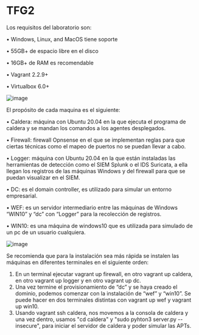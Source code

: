# TFG2

Los requisitos del laboratorio son:

•	Windows, Linux, and MacOS tiene soporte

•	55GB+ de espacio libre en el disco

•	16GB+ de RAM es recomendable

•	Vagrant 2.2.9+

•	Virtualbox 6.0+ 

![image](https://user-images.githubusercontent.com/78904547/173483427-d8ac0845-37b1-4ba8-b41a-80ccb33c60d0.png)

El propósito de cada maquina es el siguiente:

•	Caldera: máquina con Ubuntu 20.04 en la que ejecuta el programa de caldera y se mandan los comandos a los agentes desplegados.

•	Firewall: firewall Opnsense en el que se implementan reglas para que ciertas técnicas como el mapeo de puertos no se puedan llevar a cabo.

•	Logger: máquina con Ubuntu 20.04 en la que están instaladas las herramientas de detección como el SIEM Splunk o el IDS Suricata, a ella llegan los registros de las máquinas Windows y del firewall para que se puedan visualizar en el SIEM.

•	DC: es el domain controller, es utilizado para simular un entorno empresarial.

•	WEF: es un servidor intermediario entre las máquinas de Windows “WIN10” y “dc” con “Logger” para la recolección de registros.

•	WIN10: es una máquina de windows10 que es utilizada para simulado de un pc de un usuario cualquiera.

![image](https://user-images.githubusercontent.com/78904547/173483452-f87ecf27-1b1d-493f-83cb-981242dd7814.png)



Se recomienda que para la instalación sea más rápida se instalen las máquinas en diferentes terminales en el siguiente orden:
1.	En un terminal ejecutar vagrant up firewall, en otro vagrant up caldera,  en otro vagrant up logger y en otro vagrant up dc.
2.	Una vez termine el provisionamiento de “dc” y se haya creado el dominio, podemos comenzar con la instalación de “wef” y “win10”. Se puede hacer en dos terminales distintas con vagrant up wef y vagrant up win10.
3. Usando vagrant ssh caldera, nos movemos a la consola de caldera y una vez dentro, usamos "cd caldera" y "sudo pyhton3 server.py --insecure", para iniciar el servidor de caldera y poder simular las APTs.
